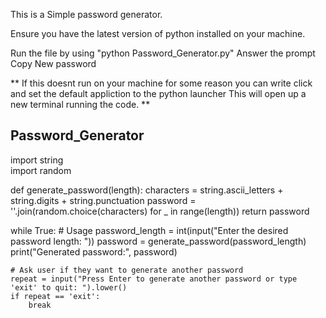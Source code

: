 This is a Simple password generator.

Ensure you have the latest version of python installed on your machine.

Run the file by using "python Password_Generator.py"
Answer the prompt
Copy New password

** If this doesnt run on your machine for some reason
you can write click and set the default appliction to the python launcher
This will open up a new terminal running the code. **

## Password_Generator ##
import string<br>
import random

def generate_password(length):
    characters = string.ascii_letters + string.digits + string.punctuation
    password = ''.join(random.choice(characters) for _ in range(length))
    return password

while True:
    # Usage
    password_length = int(input("Enter the desired password length: "))
    password = generate_password(password_length)
    print("Generated password:", password)

    # Ask user if they want to generate another password
    repeat = input("Press Enter to generate another password or type 'exit' to quit: ").lower()
    if repeat == 'exit':
        break
        
